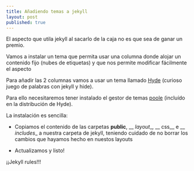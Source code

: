 ```yaml
---
title: Añadiendo temas a jekyll
layout: post
published: true
---
```


El aspecto que utila jekyll al sacarlo de la caja no es que sea de ganar un premio.

Vamos a instalar un tema que permita usar una columna donde alojar un contenido fijo (nubes de etiquetas) y que nos permite modificar fácilmente el aspecto

Para añadir las 2 columnas vamos a usar un tema llamado [Hyde](https://github.com/poole/hyde) (curioso juego de palabras con jekyll y hide). 

Para ello necesitaremos tener instalado el gestor de temas [poole](https://github.com/poole/poole) (incluído en la distribución de Hyde).

La instalación es sencilla:

* Copiamos el contenido de las carpetas __public__, __ _layout__, __ css__ e __ _includes__ a nuestra carpeta de jekyll, teniendo cuidado de no borrar los cambios que hayamos hecho en nuestos layouts

* Actualizamos y listo!

¡¡Jekyll rules!!!
